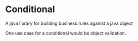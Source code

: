 # Conditional
A java library for building business rules against a java object


One use case for a conditional would be object validation. 
